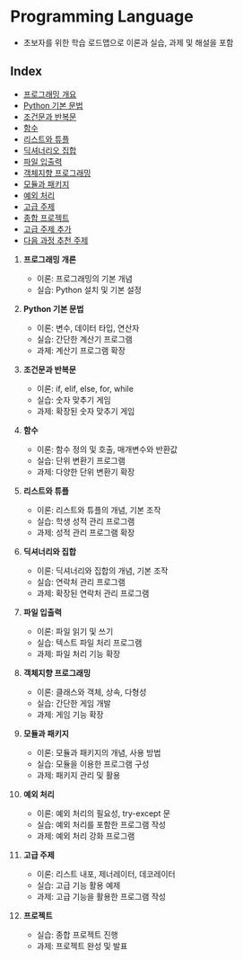 # Programming Language 
- 초보자를 위한 학습 로드맵으로 이론과 실습, 과제 및 해설을 포함

## Index

- [프로그래밍 개요](./02.md)
- [Python 기본 문법](./03.md)
- [조건문과 반복문](./04.md)
- [함수](./05.md)
- [리스트와 튜플](./06.md)
- [딕셔너리오 집합](./07.md)
- [파일 입출력](./08.md)
- [객체지향 프로그래밍](./09.md)
- [모듈과 패키지](./10.md)
- [예외 처리](./11.md)
- [고급 주제](./12.md)
- [종합 프로젝트](./13.md)
- [고급 주제 추가](./14.md)
- [다음 과정 추천 주제](./15.md)

1. **프로그래밍 개론**
    - 이론: 프로그래밍의 기본 개념
    - 실습: Python 설치 및 기본 설정

2. **Python 기본 문법**
    - 이론: 변수, 데이터 타입, 연산자
    - 실습: 간단한 계산기 프로그램
    - 과제: 계산기 프로그램 확장

3. **조건문과 반복문**
    - 이론: if, elif, else, for, while
    - 실습: 숫자 맞추기 게임
    - 과제: 확장된 숫자 맞추기 게임

4. **함수**
    - 이론: 함수 정의 및 호출, 매개변수와 반환값
    - 실습: 단위 변환기 프로그램
    - 과제: 다양한 단위 변환기 확장

5. **리스트와 튜플**
    - 이론: 리스트와 튜플의 개념, 기본 조작
    - 실습: 학생 성적 관리 프로그램
    - 과제: 성적 관리 프로그램 확장

6. **딕셔너리와 집합**
    - 이론: 딕셔너리와 집합의 개념, 기본 조작
    - 실습: 연락처 관리 프로그램
    - 과제: 확장된 연락처 관리 프로그램

7. **파일 입출력**
    - 이론: 파일 읽기 및 쓰기
    - 실습: 텍스트 파일 처리 프로그램
    - 과제: 파일 처리 기능 확장

8. **객체지향 프로그래밍**
    - 이론: 클래스와 객체, 상속, 다형성
    - 실습: 간단한 게임 개발
    - 과제: 게임 기능 확장

9. **모듈과 패키지**
    - 이론: 모듈과 패키지의 개념, 사용 방법
    - 실습: 모듈을 이용한 프로그램 구성
    - 과제: 패키지 관리 및 활용

10. **예외 처리**
    - 이론: 예외 처리의 필요성, try-except 문
    - 실습: 예외 처리를 포함한 프로그램 작성
    - 과제: 예외 처리 강화 프로그램

11. **고급 주제**
    - 이론: 리스트 내포, 제너레이터, 데코레이터
    - 실습: 고급 기능 활용 예제
    - 과제: 고급 기능을 활용한 프로그램 작성

12. **프로젝트**
    - 실습: 종합 프로젝트 진행
    - 과제: 프로젝트 완성 및 발표
